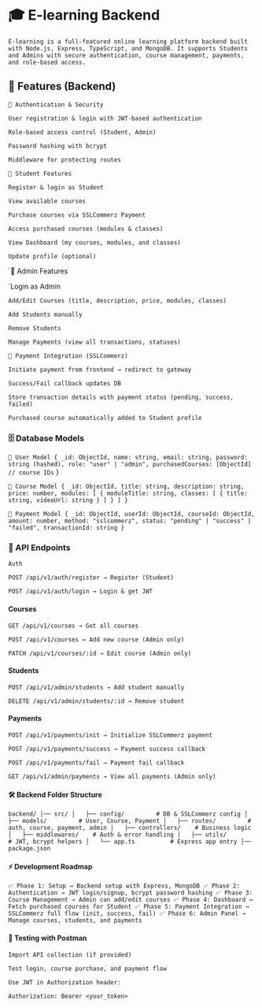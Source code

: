 # 🎓 E-learning Backend

`E-learning is a full-featured online learning platform backend built with Node.js, Express, TypeScript, and MongoDB. It supports Students and Admins with secure authentication, course management, payments, and role-based access.`

## 🚀 Features (Backend)
`🔹 Authentication & Security`

`User registration & login with JWT-based authentication`

`Role-based access control (Student, Admin)`

`Password hashing with bcrypt`

`Middleware for protecting routes`

`🔹 Student Features`

`Register & login as Student`

`View available courses`

`Purchase courses via SSLCommerz Payment`

`Access purchased courses (modules & classes)`

`View Dashboard (my courses, modules, and classes)`

`Update profile (optional)`

`🔹 Admin Features

`Login as Admin

`Add/Edit Courses (title, description, price, modules, classes)`

`Add Students manually`

`Remove Students`

`Manage Payments (view all transactions, statuses)`

`🔹 Payment Integration (SSLCommerz)`

`Initiate payment from frontend → redirect to gateway`

`Success/Fail callback updates DB`

`Store transaction details with payment status (pending, success, failed)`

`Purchased course automatically added to Student profile`

### 🗄 Database Models
`📌 User Model
{
  _id: ObjectId,
  name: string,
  email: string,
  password: string (hashed),
  role: "user" | "admin",
  purchasedCourses: [ObjectId] // course IDs`
}

`📌 Course Model
{
  _id: ObjectId,
  title: string,
  description: string,
  price: number,
  modules: [
    {
      moduleTitle: string,
      classes: [
        { title: string, videoUrl: string }
      ]
    }
  ]
}`

`📌 Payment Model
{
  _id: ObjectId,
  userId: ObjectId,
  courseId: ObjectId,
  amount: number,
  method: "sslcommerz",
  status: "pending" | "success" | "failed",
  transactionId: string
}`

### 🔑 API Endpoints
`Auth`

`POST /api/v1/auth/register → Register (Student)`

`POST /api/v1/auth/login → Login & get JWT`

#### Courses

`GET /api/v1/courses → Get all courses`

`POST /api/v1/courses → Add new course (Admin only)`

`PATCH /api/v1/courses/:id → Edit course (Admin only)`

#### Students

`POST /api/v1/admin/students → Add student manually`

`DELETE /api/v1/admin/students/:id → Remove student`

#### Payments

`POST /api/v1/payments/init → Initialize SSLCommerz payment`

`POST /api/v1/payments/success → Payment success callback`

`POST /api/v1/payments/fail → Payment fail callback`

`GET /api/v1/admin/payments → View all payments (Admin only)`

#### 🛠 Backend Folder Structure
`backend/
│── src/
│   ├── config/         # DB & SSLCommerz config
│   ├── models/         # User, Course, Payment
│   ├── routes/         # auth, course, payment, admin
│   ├── controllers/    # Business logic
│   ├── middlewares/    # Auth & error handling
│   ├── utils/          # JWT, bcrypt helpers
│   └── app.ts          # Express app entry
│── package.json`

#### ⚡ Development Roadmap

`✅ Phase 1: Setup → Backend setup with Express, MongoDB
✅ Phase 2: Authentication → JWT login/signup, bcrypt password hashing
✅ Phase 3: Course Management → Admin can add/edit courses
✅ Phase 4: Dashboard → Fetch purchased courses for Student
✅ Phase 5: Payment Integration → SSLCommerz full flow (init, success, fail)
✅ Phase 6: Admin Panel → Manage courses, students, and payments`

#### 🧪 Testing with Postman

`Import API collection (if provided)`

`Test login, course purchase, and payment flow`

`Use JWT in Authorization header:`

`Authorization: Bearer <your_token>`

